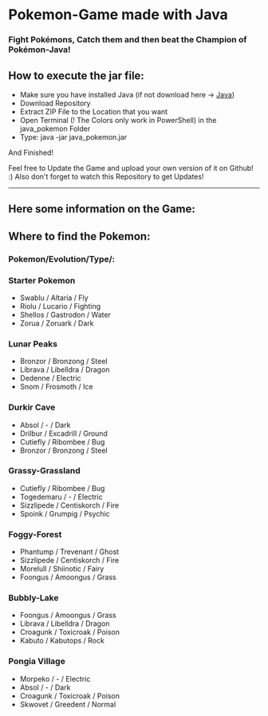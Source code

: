 # Pokemon-Game made with Java

### Fight Pokémons, Catch them and then beat the Champion of Pokémon-Java!



## How to execute the jar file:
- Make sure you have installed Java (if not download here -> [Java](https://java.com/de/download/manual.jsp))
- Download Repository
- Extract ZIP File to the Location that you want
- Open Terminal (! The Colors only work in PowerShell) in the java_pokemon Folder
- Type: java -jar java_pokemon.jar

And Finished!

Feel free to Update the Game and upload your own version of it on Github! :)
Also don't forget to watch this Repository to get Updates!

___________________________________________________________________________


## Here some information on the Game:

## Where to find the Pokemon:
### Pokemon/Evolution/Type/:

### Starter Pokemon
- Swablu / Altaria / Fly 
- Riolu / Lucario / Fighting
- Shellos / Gastrodon / Water
- Zorua / Zoruark / Dark

### Lunar Peaks
- Bronzor / Bronzong / Steel
- Librava / Libelldra / Dragon
- Dedenne / Electric
- Snom / Frosmoth / Ice

### Durkir Cave
- Absol / - / Dark
- Drilbur / Excadrill / Ground
- Cutiefly / Ribombee / Bug
- Bronzor / Bronzong / Steel

### Grassy-Grassland
- Cutiefly / Ribombee / Bug
- Togedemaru / - / Electric
- Sizzlipede / Centiskorch / Fire
- Spoink / Grumpig / Psychic

### Foggy-Forest
- Phantump / Trevenant / Ghost
- Sizzlipede / Centiskorch / Fire
- Morelull / Shiinotic / Fairy
- Foongus / Amoongus / Grass

### Bubbly-Lake
- Foongus / Amoongus / Grass
- Librava / Libelldra / Dragon
- Croagunk / Toxicroak / Poison
- Kabuto / Kabutops / Rock

### Pongia Village
- Morpeko / - / Electric
- Absol / - / Dark
- Croagunk / Toxicroak / Poison
- Skwovet / Greedent / Normal
